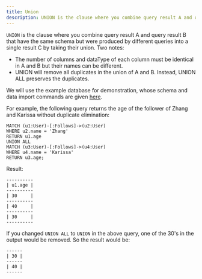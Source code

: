 ```yaml
---
title: Union
description: UNION is the clause where you combine query result A and query result B that have the same schema but were produced by different queries into a single result C by taking their union.
---
```


`UNION` is the clause where you combine query result A and query result B
that have the same schema but were produced by different queries into a single result C
by taking their union. Two notes:

- The number of columns and dataType of each column must be identical in A and B but their names can be different.
- UNION will remove all duplicates in the union of A and B. Instead, UNION ALL preserves the duplicates.

We will use the example database for demonstration, whose schema and data import commands are given [here](../query-clauses/example-database).

For example, the following query returns the age of the follower
of Zhang and Karissa without duplicate elimination:

```cypher
MATCH (u1:User)-[:Follows]->(u2:User)
WHERE u2.name = 'Zhang'
RETURN u1.age
UNION ALL
MATCH (u3:User)-[:Follows]->(u4:User)
WHERE u4.name = 'Karissa'
RETURN u3.age;
```
Result:

```
----------
| u1.age |
----------
| 30     |
----------
| 40     |
----------
| 30     |
----------
```

If you changed `UNION ALL` to `UNION` in the above query, one of the 30's in the output
would be removed. So the result would be:

```
------
| 30 |
------
| 40 |
------
```
